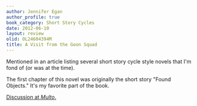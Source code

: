 ```yaml
---
author: Jennifer Egan
author_profile: true
book_category: Short Story Cycles
date: 2012-06-10
layout: review
olid: OL24604394M
title: A Visit from the Goon Squad
---
```


Mentioned in an article listing several short story cycle style novels that I'm fond of (or was at the time).

The first chapter of this novel was originally the short story "Found Objects." It's my favorite part of the book. 

[Discussion at *Multo*.](https://multoghost.wordpress.com/2012/06/10/stories-for-the-short-attention-span/)